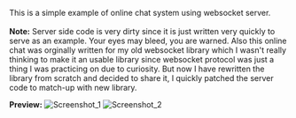 This is a simple example of online chat system using websocket server. 
<br><br>
<b>Note:</b>
Server side code is very dirty since it is just written very quickly to serve as an example. Your eyes may bleed, you are warned. 
Also this online chat was orginally written for my old websocket library which I wasn't really thinking to make it an usable library since websocket protocol 
was just a thing I was practicing on due to curiosity. But now I have rewritten the library from scratch and decided to share it, I quickly patched the server 
code to match-up with new library.

<b>Preview:</b>
![Screenshot_1](https://user-images.githubusercontent.com/29331682/129491741-8213c8d8-b411-48f6-afb4-dbf928f67ae7.png)
![Screenshot_2](https://user-images.githubusercontent.com/29331682/129491750-d5352560-4911-4925-aabd-bae410eab9ae.png)
